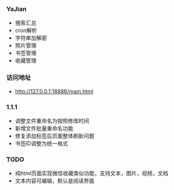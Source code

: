 ### YaJian
- 搜索汇总
- cron解析
- 字符串加解密
- 照片管理
- 书签管理
- 收藏管理

### 访问地址
- http://127.0.0.1:18888/main.html

### 1.1.1

- 调整文件重命名为按照修改时间
- 新增文件批量重命名功能
- 修复添加标签后页面整体刷新问题
- 书签ID调整为统一格式

### TODO
- 纯html页面实现微信收藏类似功能，支持文本，图片，视频，文档
- 文本内容可编辑，默认是阅读界面

